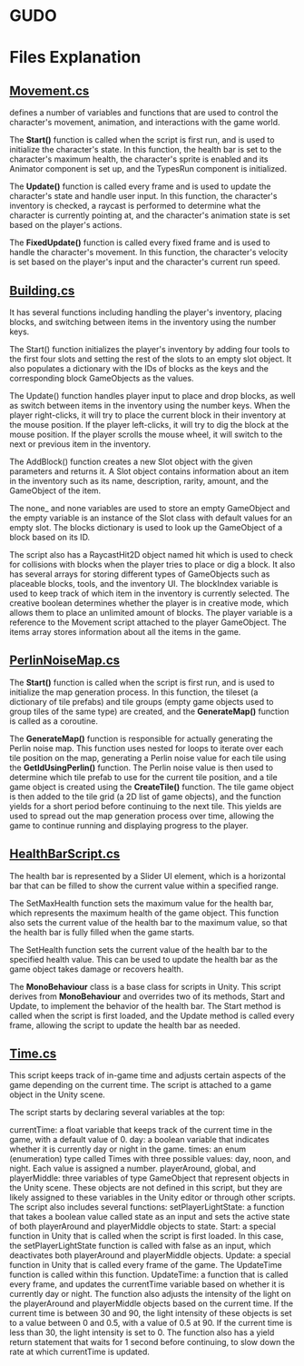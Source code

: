 # GUDO

# Files Explanation

## [Movement.cs](https://github.com/DanPeled/Gudo/blob/master/Scripts/Player/Movement.cs)

  defines a number of variables and functions that are used to control the character's movement, animation, and interactions with the game world.

  The **Start()** function is called when the script is first run, and is used to initialize the character's state. In this function, the health bar is set to the character's maximum health, the character's sprite is enabled and its Animator component is set up, and the TypesRun component is initialized.

  The **Update()** function is called every frame and is used to update the character's state and handle user input. In this function, the character's inventory is checked, a raycast is performed to determine what the character is currently pointing at, and the character's animation state is set based on the player's actions.

  The **FixedUpdate()** function is called every fixed frame and is used to handle the character's movement. In this function, the character's velocity is set based on the player's input and the character's current run speed.

## [Building.cs](https://github.com/DanPeled/Gudo/blob/master/Scripts/Player/Building.cs)

 It has several functions including handling the player's inventory, placing blocks, and switching between items in the inventory using the number keys.

The Start() function initializes the player's inventory by adding four tools to the first four slots and setting the rest of the slots to an empty slot object. It also populates a dictionary with the IDs of blocks as the keys and the corresponding block GameObjects as the values.

The Update() function handles player input to place and drop blocks, as well as switch between items in the inventory using the number keys. When the player right-clicks, it will try to place the current block in their inventory at the mouse position. If the player left-clicks, it will try to dig the block at the mouse position. If the player scrolls the mouse wheel, it will switch to the next or previous item in the inventory.

The AddBlock() function creates a new Slot object with the given parameters and returns it. A Slot object contains information about an item in the inventory such as its name, description, rarity, amount, and the GameObject of the item.

The none_ and none variables are used to store an empty GameObject and the empty variable is an instance of the Slot class with default values for an empty slot. The blocks dictionary is used to look up the GameObject of a block based on its ID.

The script also has a RaycastHit2D object named hit which is used to check for collisions with blocks when the player tries to place or dig a block. It also has several arrays for storing different types of GameObjects such as placeable blocks, tools, and the inventory UI. The blockIndex variable is used to keep track of which item in the inventory is currently selected. The creative boolean determines whether the player is in creative mode, which allows them to place an unlimited amount of blocks. The player variable is a reference to the Movement script attached to the player GameObject. The items array stores information about all the items in the game.

## [PerlinNoiseMap.cs](https://github.com/DanPeled/Gudo/blob/master/Scripts/Generation/PerlinNoiseMap.cs)

The **Start()** function is called when the script is first run, and is used to initialize the map generation process. In this function, the tileset (a dictionary of tile prefabs) and tile groups (empty game objects used to group tiles of the same type) are created, and the **GenerateMap()** function is called as a coroutine.

The **GenerateMap()** function is responsible for actually generating the Perlin noise map. This function uses nested for loops to iterate over each tile position on the map, generating a Perlin noise value for each tile using the **GetIdUsingPerlin()** function. The Perlin noise value is then used to determine which tile prefab to use for the current tile position, and a tile game object is created using the **CreateTile()** function. The tile game object is then added to the tile grid (a 2D list of game objects), and the function yields for a short period before continuing to the next tile. This yields are used to spread out the map generation process over time, allowing the game to continue running and displaying progress to the player.

## [HealthBarScript.cs](https://github.com/DanPeled/Gudo/blob/master/Scripts/HealthBarScript.cs)

The health bar is represented by a Slider UI element, which is a horizontal bar that can be filled to show the current value within a specified range.

The SetMaxHealth function sets the maximum value for the health bar, which represents the maximum health of the game object. This function also sets the current value of the health bar to the maximum value, so that the health bar is fully filled when the game starts.

The SetHealth function sets the current value of the health bar to the specified health value. This can be used to update the health bar as the game object takes damage or recovers health.

The **MonoBehaviour** class is a base class for scripts in Unity. This script derives from **MonoBehaviour** and overrides two of its methods, Start and Update, to implement the behavior of the health bar. The Start method is called when the script is first loaded, and the Update method is called every frame, allowing the script to update the health bar as needed.

## [Time.cs](https://github.com/DanPeled/Gudo/blob/master/Scripts/Time.cs)

This script keeps track of in-game time and adjusts certain aspects of the game depending on the current time. The script is attached to a game object in the Unity scene.

The script starts by declaring several variables at the top:

currentTime: a float variable that keeps track of the current time in the game, with a default value of 0.
day: a boolean variable that indicates whether it is currently day or night in the game.
times: an enum (enumeration) type called Times with three possible values: day, noon, and night. Each value is assigned a number.
playerAround, global, and playerMiddle: three variables of type GameObject that represent objects in the Unity scene. These objects are not defined in this script, but they are likely assigned to these variables in the Unity editor or through other scripts.
The script also includes several functions:
setPlayerLightState: a function that takes a boolean value called state as an input and sets the active state of both playerAround and playerMiddle objects to state.
Start: a special function in Unity that is called when the script is first loaded. In this case, the setPlayerLightState function is called with false as an input, which deactivates both playerAround and playerMiddle objects.
Update: a special function in Unity that is called every frame of the game. The UpdateTime function is called within this function.
UpdateTime: a function that is called every frame, and updates the currentTime variable based on whether it is currently day or night. The function also adjusts the intensity of the light on the playerAround and playerMiddle objects based on the current time. If the current time is between 30 and 90, the light intensity of these objects is set to a value between 0 and 0.5, with a value of 0.5 at 90. If the current time is less than 30, the light intensity is set to 0. The function also has a yield return statement that waits for 1 second before continuing, to slow down the rate at which currentTime is updated.
